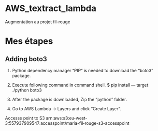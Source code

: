 # AWS_textract_lambda
Augmentation au projet fil-rouge




# Mes étapes
## Adding boto3
1. Python dependency manager “PIP” is needed to download the “boto3” package.

2. Execute following command in command shell.
    $ pip install — target ./python boto3

3. After the package is downloaded, Zip the “python” folder.

4. Go to AWS Lambda -> Layers and click “Create Layer”.

Accesss point to S3
arn:aws:s3:eu-west-3:557937909547:accesspoint/maria-fil-rouge-s3-accesspoint


